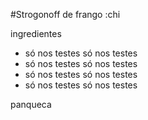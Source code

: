 #Strogonoff de frango :chi

ingredientes 
 - só nos testes
só nos testes
 - só nos testes
só nos testes
 - só nos testes
só nos testes
 - só nos testes
só nos testes


panqueca

